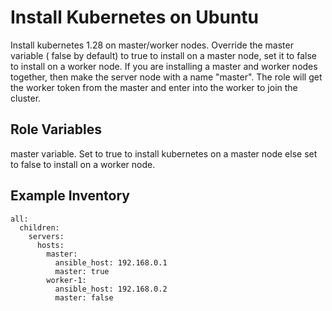Install Kubernetes on Ubuntu
=========
Install kubernetes 1.28 on master/worker nodes. Override the master variable ( false by default) to true to install on a master node, set it to false to install on a worker node. If you are installing a master and worker nodes together, then make the server node with a name "master". The role will get the worker token from the master and enter into the worker to join the cluster.

Role Variables
--------------

master variable. Set to true to install kubernetes on a master node else set to false to install on a worker node.

Example Inventory
----------------

`all:`\
`  children:`\
`    servers:`\
`      hosts:`\
`        master:`\
`          ansible_host: 192.168.0.1`\
`          master: true`\
`        worker-1:`\
`          ansible_host: 192.168.0.2`\
`          master: false`








